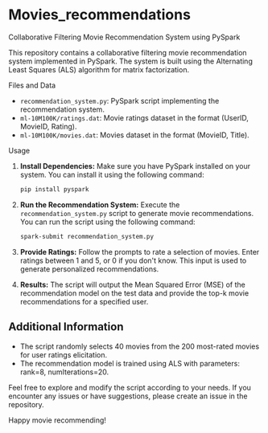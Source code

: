# Movies_recommendations
 
Collaborative Filtering Movie Recommendation System using PySpark

This repository contains a collaborative filtering movie recommendation system implemented in PySpark. The system is built using the Alternating Least Squares (ALS) algorithm for matrix factorization.

Files and Data

- `recommendation_system.py`: PySpark script implementing the recommendation system.
- `ml-10M100K/ratings.dat`: Movie ratings dataset in the format (UserID, MovieID, Rating).
- `ml-10M100K/movies.dat`: Movies dataset in the format (MovieID, Title).

Usage

1. **Install Dependencies:**
   Make sure you have PySpark installed on your system. You can install it using the following command:
   ```bash
   pip install pyspark
   ```

2. **Run the Recommendation System:**
   Execute the `recommendation_system.py` script to generate movie recommendations. You can run the script using the following command:
   ```bash
   spark-submit recommendation_system.py
   ```

3. **Provide Ratings:**
   Follow the prompts to rate a selection of movies. Enter ratings between 1 and 5, or 0 if you don't know. This input is used to generate personalized recommendations.

4. **Results:**
   The script will output the Mean Squared Error (MSE) of the recommendation model on the test data and provide the top-k movie recommendations for a specified user.

## Additional Information

- The script randomly selects 40 movies from the 200 most-rated movies for user ratings elicitation.
- The recommendation model is trained using ALS with parameters: rank=8, numIterations=20.

Feel free to explore and modify the script according to your needs. If you encounter any issues or have suggestions, please create an issue in the repository.

Happy movie recommending!
